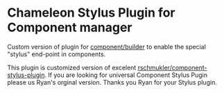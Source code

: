 # Chameleon Stylus Plugin for Component manager

Custom version of plugin for [component/builder](http://github.com/component/builder.js) to enable the special "stylus" end-point in components.

This plugin is customized version of excelent [rschmukler/component-stylus-plugin](https://github.com/rschmukler/component-stylus-plugin). If you are looking for universal Component Stylus Pugin please us Ryan's orginal version. Thanks you Ryan for your Stylus plugin.